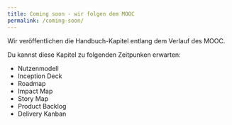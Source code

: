 ```yaml
---
title: Coming soon - wir folgen dem MOOC
permalink: /coming-soon/
---
```


Wir veröffentlichen die Handbuch-Kapitel entlang dem Verlauf des MOOC.

Du kannst diese Kapitel zu folgenden Zeitpunken erwarten:


* Nutzenmodell
* Inception Deck
* Roadmap
* Impact Map
* Story Map
* Product Backlog
* Delivery Kanban
